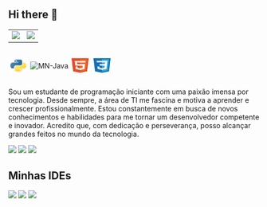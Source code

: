 ## Hi there 👋


<a href="https://github.com/MarceloNobrega29">
  <table>
    <tr>
      <td><img height="180" src="https://github-readme-stats.vercel.app/api?username=MarceloNobrega29&show_icons=true&theme=darcula" /></td>
      <td><img height="180" src="https://github-readme-stats.vercel.app/api/top-langs/?username=MarceloNobrega29&layout=compact&theme=darcula" /></td>
    </tr>
  </table>
</a>



<div style="display: inline_block"><br>
  <img align="center" alt="MN-Python" height="30" width="40" src="https://raw.githubusercontent.com/devicons/devicon/master/icons/python/python-original.svg">
  <img align="center" alt="MN-Java" height="30" width="40" src="https://cdn.jsdelivr.net/gh/devicons/devicon@latest/icons/java/java-original.svg" />       
  <img align="center" alt="MN-HTML" height="30" width="40" src="https://raw.githubusercontent.com/devicons/devicon/master/icons/html5/html5-original.svg">
  <img align="center" alt="MN-CSS" height="30" width="40" src="https://raw.githubusercontent.com/devicons/devicon/master/icons/css3/css3-original.svg">
</div>
 
  ## 
  Sou um estudante de programação iniciante com uma paixão imensa por tecnologia. Desde sempre, a área de TI me fascina e motiva a aprender e crescer profissionalmente. Estou constantemente em busca de novos conhecimentos e habilidades para me tornar um desenvolvedor competente e inovador. Acredito que, com dedicação e perseverança, posso alcançar grandes feitos no mundo da tecnologia.

  
<div>  
  <a href="https://www.instagram.com/ferreir4.nb/" target="_blank"><img src="https://img.shields.io/badge/-Instagram-%23E4405F?style=for-the-badge&logo=instagram&logoColor=white" target="_blank"></a>
  <a href = "mailto:nobregamf29@hotmail.com"><img src="https://img.shields.io/badge/-Gmail-%23333?style=for-the-badge&logo=gmail&logoColor=white" target="_blank"></a>
  <a href="https://www.linkedin.com/in/marcelo-n%C3%B3brega-8046752ba/" target="_blank"><img src="https://img.shields.io/badge/-LinkedIn-0078D4?style=for-the-badge&logo=linkedin&logoColor=white" target="_blank"></a> 
  
</div>

## Minhas IDEs

<div>
  <img src="https://img.shields.io/badge/IntelliJ_IDEA-000000.svg?style=for-the-badge&logo=intellij-idea&logoColor=white">
  <img src="https://img.shields.io/badge/Eclipse-333333?style=for-the-badge&logo=eclipse&logoColor=white">
  <img src="https://img.shields.io/badge/Visual_Studio_Code-0078D4?style=for-the-badge&logo=visual%20studio%20code&logoColor=white">

</div>

